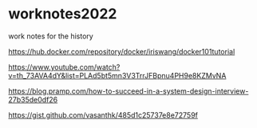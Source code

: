 # worknotes2022
work notes for the history

  

https://hub.docker.com/repository/docker/iriswang/docker101tutorial



https://www.youtube.com/watch?v=th_73AVA4dY&list=PLAd5bt5mn3V3TrrJFBpnu4PH9e8KZMvNA




https://blog.pramp.com/how-to-succeed-in-a-system-design-interview-27b35de0df26


https://gist.github.com/vasanthk/485d1c25737e8e72759f


